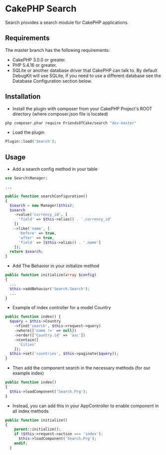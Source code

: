 # CakePHP Search

Search provides a search module for CakePHP applications.

## Requirements

The master branch has the following requirements:

* CakePHP 3.0.0 or greater.
* PHP 5.4.16 or greater.
* SQLite or another database driver that CakePHP can talk to. By default DebugKit will use SQLite, if you
  need to use a different database see the Database Configuration section below.

## Installation

* Install the plugin with composer from your CakePHP Project's ROOT directory (where composer.json file is located)
```sh
php composer.phar require FriendsOfCake/search "dev-master"
```

* Load the plugin
```php
Plugin::load('Search');
```

## Usage

* Add a search config method in your table
```php
use Search\Manager;

...

public function searchConfiguration()
{
  $search = new Manager($this);
  $search
    ->value('currency_id', [
      'field' => $this->alias() . '.currency_id'
    ])
    ->like('name', [
      'before' => true,
      'after' => true,
      'field' => [$this->alias() . '.name']
    ]);
  return $search;
}
```

* Add The Behavior in your initialize method
```php
public function initialize(array $config)
{
  ...
  $this->addBehavior('Search.Search');
  ...
}
```

* Example of index controller for a model Country
```php
public function index() {
  $query = $this->Country
    ->find('search', $this->request->query)
    ->where(['name !=' => null])
    ->order(['Country.id' => 'asc'])
    ->contain([
      'Cities'
    ]);
  $this->set('countries', $this->paginate($query));
}
```

* Then add the component search in the necessary methods (for our example index)
```php
public function index()
{
  $this->loadComponent('Search.Prg');
}
```

* Instead, you can add this in your AppController to enable component in all index methods
```php
public function initialize()
{
    parent::initialize();
    if ($this->request->action === 'index'):
      $this->loadComponent('Search.Prg');
    endif;
  }
```
